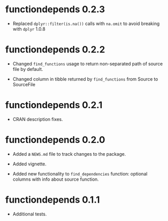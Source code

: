 # functiondepends 0.2.3

* Replaced `dplyr::filter(is.na())` calls with `na.omit` to avoid breaking with `dplyr` 1.0.8

# functiondepends 0.2.2

* Changed `find_functions` usage to return non-separated path of source file by default.

* Changed column in tibble returned by `find_functions` from Source to SourceFile

# functiondepends 0.2.1

* CRAN description fixes.

# functiondepends 0.2.0

* Added a `NEWS.md` file to track changes to the package.

* Added vignette.

* Added new functionality to `find_dependencies` function: optional columns with info about source function.

# functiondepends 0.1.1

* Additional tests. 

